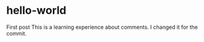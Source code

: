 # hello-world
First post
This is a learning experience about comments. I changed it for the commit.
